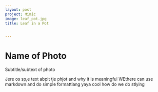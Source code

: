 ```yaml
---
layout: post
project: Mimic
image: leaf_pot.jpg
title: Leaf in a Pot


---
```


# Name of Photo

Subtitle/subtext of photo

Jere os sp,e text abpit tje phjot and why it is meaningful WEthere can use markdown and do simple formattiang yaya cool how do we do stlying
